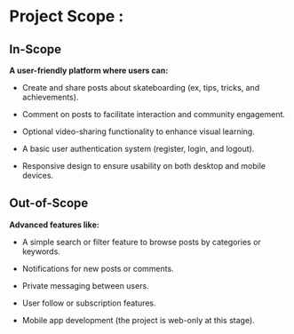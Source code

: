 # Project Scope :

## In-Scope

**A user-friendly platform where users can:**

- Create and share posts about skateboarding (ex, tips, tricks, and achievements).

- Comment on posts to facilitate interaction and community engagement.

- Optional video-sharing functionality to enhance visual learning.

- A basic user authentication system (register, login, and logout).

- Responsive design to ensure usability on both desktop and mobile devices.


## Out-of-Scope

**Advanced features like:**

- A simple search or filter feature to browse posts by categories or keywords.

- Notifications for new posts or comments.

- Private messaging between users.

- User follow or subscription features.

- Mobile app development (the project is web-only at this stage).
